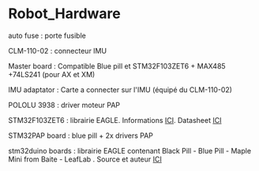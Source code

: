 # Robot_Hardware

auto fuse : porte fusible  

CLM-110-02 : connecteur IMU

Master board : Compatible Blue pill et STM32F103ZET6 + MAX485 +74LS241 (pour AX et XM) 

IMU adaptator : Carte a connecter sur l'IMU (équipé du CLM-110-02)  

POLOLU 3938 : driver moteur PAP  

STM32F103ZET6 : librairie EAGLE. Informations [ICI](http://wiki.stm32duino.com/index.php?title=Vcc-gnd.com_STM32F103ZET6). Datasheet [ICI](http://www.st.com/content/ccc/resource/technical/document/datasheet/59/f6/fa/84/20/4e/4c/59/CD00191185.pdf/files/CD00191185.pdf/jcr:content/translations/en.CD00191185.pdf)  

STM32PAP board : blue pill + 2x drivers PAP  

stm32duino boards : librairie EAGLE contenant  Black Pill - Blue Pill - Maple Mini from Baite - LeafLab . Source et auteur [ICI](http://www.stm32duino.com/viewtopic.php?f=9&t=782&start=10)

